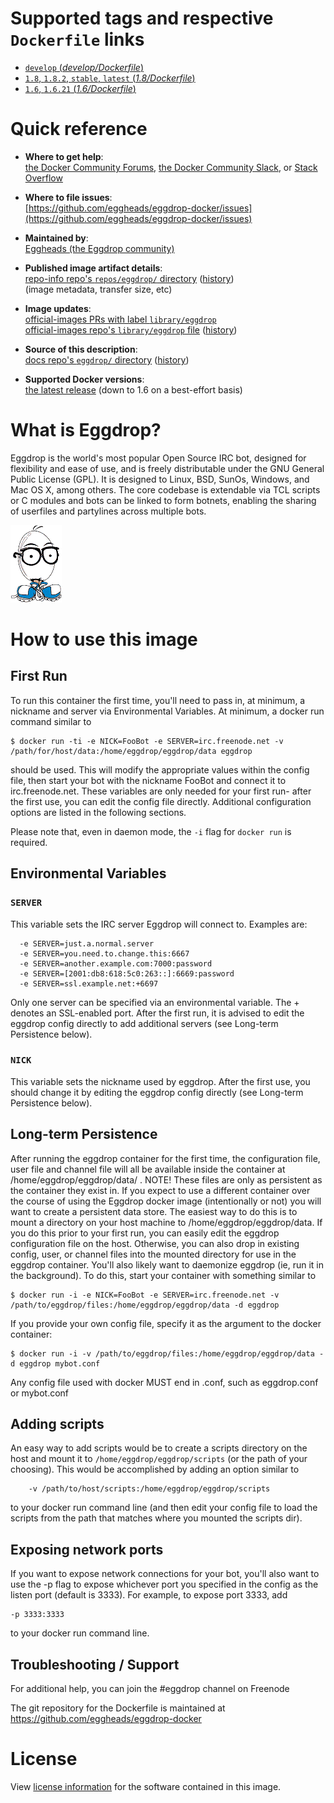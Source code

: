 <!--

********************************************************************************

WARNING:

    DO NOT EDIT "eggdrop/README.md"

    IT IS AUTO-GENERATED

    (from the other files in "eggdrop/" combined with a set of templates)

********************************************************************************

-->

# Supported tags and respective `Dockerfile` links

-	[`develop` (*develop/Dockerfile*)](https://github.com/eggheads/eggdrop-docker/blob/b351e05e1040a1bbd446df3753d9b8a1d0a54673/develop/Dockerfile)
-	[`1.8`, `1.8.2`, `stable`, `latest` (*1.8/Dockerfile*)](https://github.com/eggheads/eggdrop-docker/blob/b351e05e1040a1bbd446df3753d9b8a1d0a54673/1.8/Dockerfile)
-	[`1.6`, `1.6.21` (*1.6/Dockerfile*)](https://github.com/eggheads/eggdrop-docker/blob/954bb0048b93945aa7fcd98eda0a27b8526f9eaa/1.6/Dockerfile)

# Quick reference

-	**Where to get help**:  
	[the Docker Community Forums](https://forums.docker.com/), [the Docker Community Slack](https://blog.docker.com/2016/11/introducing-docker-community-directory-docker-community-slack/), or [Stack Overflow](https://stackoverflow.com/search?tab=newest&q=docker)

-	**Where to file issues**:  
	[https://github.com/eggheads/eggdrop-docker/issues](https://github.com/eggheads/eggdrop-docker/issues)

-	**Maintained by**:  
	[Eggheads (the Eggdrop community)](https://github.com/eggheads/eggdrop-docker)

-	**Published image artifact details**:  
	[repo-info repo's `repos/eggdrop/` directory](https://github.com/docker-library/repo-info/blob/master/repos/eggdrop) ([history](https://github.com/docker-library/repo-info/commits/master/repos/eggdrop))  
	(image metadata, transfer size, etc)

-	**Image updates**:  
	[official-images PRs with label `library/eggdrop`](https://github.com/docker-library/official-images/pulls?q=label%3Alibrary%2Feggdrop)  
	[official-images repo's `library/eggdrop` file](https://github.com/docker-library/official-images/blob/master/library/eggdrop) ([history](https://github.com/docker-library/official-images/commits/master/library/eggdrop))

-	**Source of this description**:  
	[docs repo's `eggdrop/` directory](https://github.com/docker-library/docs/tree/master/eggdrop) ([history](https://github.com/docker-library/docs/commits/master/eggdrop))

-	**Supported Docker versions**:  
	[the latest release](https://github.com/docker/docker/releases/latest) (down to 1.6 on a best-effort basis)

# What is Eggdrop?

Eggdrop is the world's most popular Open Source IRC bot, designed for flexibility and ease of use, and is freely distributable under the GNU General Public License (GPL). It is designed to Linux, BSD, SunOs, Windows, and Mac OS X, among others. The core codebase is extendable via TCL scripts or C modules and bots can be linked to form botnets, enabling the sharing of userfiles and partylines across multiple bots.

![logo](https://raw.githubusercontent.com/docker-library/docs/d36235b330f3945d48c230eb58f3ea8319b6d985/eggdrop/logo.png)

# How to use this image

## First Run

To run this container the first time, you'll need to pass in, at minimum, a nickname and server via Environmental Variables. At minimum, a docker run command similar to

```console
$ docker run -ti -e NICK=FooBot -e SERVER=irc.freenode.net -v /path/for/host/data:/home/eggdrop/eggdrop/data eggdrop
```

should be used. This will modify the appropriate values within the config file, then start your bot with the nickname FooBot and connect it to irc.freenode.net. These variables are only needed for your first run- after the first use, you can edit the config file directly. Additional configuration options are listed in the following sections.

Please note that, even in daemon mode, the `-i` flag for `docker run` is required.

## Environmental Variables

### `SERVER`

This variable sets the IRC server Eggdrop will connect to. Examples are:

```console
  -e SERVER=just.a.normal.server
  -e SERVER=you.need.to.change.this:6667
  -e SERVER=another.example.com:7000:password
  -e SERVER=[2001:db8:618:5c0:263::]:6669:password
  -e SERVER=ssl.example.net:+6697
```

Only one server can be specified via an environmental variable. The + denotes an SSL-enabled port. After the first run, it is advised to edit the eggdrop config directly to add additional servers (see Long-term Persistence below).

### `NICK`

This variable sets the nickname used by eggdrop. After the first use, you should change it by editing the eggdrop config directly (see Long-term Persistence below).

## Long-term Persistence

After running the eggdrop container for the first time, the configuration file, user file and channel file will all be available inside the container at /home/eggdrop/eggdrop/data/ . NOTE! These files are only as persistent as the container they exist in. If you expect to use a different container over the course of using the Eggdrop docker image (intentionally or not) you will want to create a persistent data store. The easiest way to do this is to mount a directory on your host machine to /home/eggdrop/eggdrop/data. If you do this prior to your first run, you can easily edit the eggdrop configuration file on the host. Otherwise, you can also drop in existing config, user, or channel files into the mounted directory for use in the eggdrop container. You'll also likely want to daemonize eggdrop (ie, run it in the background). To do this, start your container with something similar to

```console
$ docker run -i -e NICK=FooBot -e SERVER=irc.freenode.net -v /path/to/eggdrop/files:/home/eggdrop/eggdrop/data -d eggdrop
```

If you provide your own config file, specify it as the argument to the docker container:

```console
$ docker run -i -v /path/to/eggdrop/files:/home/eggdrop/eggdrop/data -d eggdrop mybot.conf
```

Any config file used with docker MUST end in .conf, such as eggdrop.conf or mybot.conf

## Adding scripts

An easy way to add scripts would be to create a scripts directory on the host and mount it to `/home/eggdrop/eggdrop/scripts` (or the path of your choosing). This would be accomplished by adding an option similar to

```console
	-v /path/to/host/scripts:/home/eggdrop/eggdrop/scripts
```

to your docker run command line (and then edit your config file to load the scripts from the path that matches where you mounted the scripts dir).

## Exposing network ports

If you want to expose network connections for your bot, you'll also want to use the -p flag to expose whichever port you specified in the config as the listen port (default is 3333). For example, to expose port 3333, add

	-p 3333:3333

to your docker run command line.

## Troubleshooting / Support

For additional help, you can join the #eggdrop channel on Freenode

The git repository for the Dockerfile is maintained at https://github.com/eggheads/eggdrop-docker

# License

View [license information](https://www.gnu.org/licenses/gpl-3.0.en.html) for the software contained in this image.
